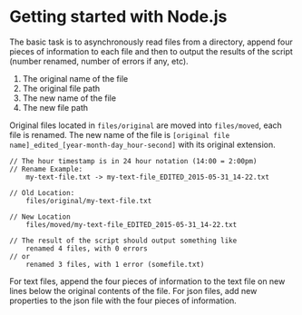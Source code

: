 # Getting started with Node.js

The basic task is to asynchronously read files from a directory, append four pieces of information to each file and then to output the results of the script (number renamed, number of errors if any, etc).

1. The original name of the file
2. The original file path
3. The new name of the file
4. The new file path

Original files located in `files/original` are moved into `files/moved`, each file is renamed. The new name of the file is `[original file name]_edited_[year-month-day_hour-second]` with its original extension.

```
// The hour timestamp is in 24 hour notation (14:00 = 2:00pm)
// Rename Example:
	my-text-file.txt -> my-text-file_EDITED_2015-05-31_14-22.txt 

// Old Location:
	files/original/my-text-file.txt

// New Location
	files/moved/my-text-file_EDITED_2015-05-31_14-22.txt

// The result of the script should output something like
	renamed 4 files, with 0 errors
// or
	renamed 3 files, with 1 error (somefile.txt)
```

For text files, append the four pieces of information to the text file on new lines below the original contents of the file. 
For json files, add new properties to the json file with the four pieces of information.
